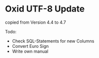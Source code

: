Oxid UTF-8 Update
=================

copied from Version 4.4 to 4.7

Todo: 
- Check SQL-Statements for new Columns
- Convert Euro Sign
- Write own manual